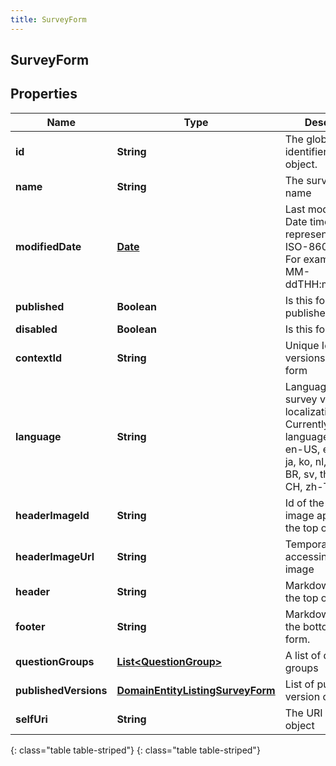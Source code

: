 ```yaml
---
title: SurveyForm
---
```

## SurveyForm


## Properties

| Name | Type | Description | Notes |
| ------------ | ------------- | ------------- | ------------- |
| **id** | **String** | The globally unique identifier for the object. |  [optional] |
| **name** | **String** | The survey form name |  |
| **modifiedDate** | [**Date**](Date.html) | Last modified date. Date time is represented as an ISO-8601 string. For example: yyyy-MM-ddTHH:mm:ss.SSSZ |  [optional] |
| **published** | **Boolean** | Is this form published |  [optional] |
| **disabled** | **Boolean** | Is this form disabled |  [optional] |
| **contextId** | **String** | Unique Id for all versions of this form |  |
| **language** | **String** | Language for survey viewer localization. Currently localized languages: da, de, en-US, es, fi, fr, it, ja, ko, nl, no, pl, pt-BR, sv, th, tr, zh-CH, zh-TW |  |
| **headerImageId** | **String** | Id of the header image appearing at the top of the form. |  [optional] |
| **headerImageUrl** | **String** | Temporary URL for accessing header image |  [optional] |
| **header** | **String** | Markdown text for the top of the form. |  [optional] |
| **footer** | **String** | Markdown text for the bottom of the form. |  [optional] |
| **questionGroups** | [**List&lt;QuestionGroup&gt;**](QuestionGroup.html) | A list of question groups |  |
| **publishedVersions** | [**DomainEntityListingSurveyForm**](DomainEntityListingSurveyForm.html) | List of published version of this form |  [optional] |
| **selfUri** | **String** | The URI for this object |  [optional] |
{: class="table table-striped"}
{: class="table table-striped"}


